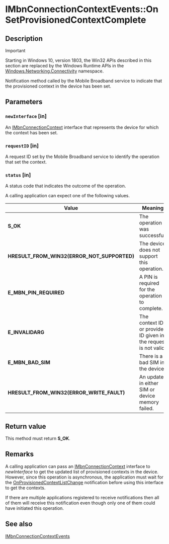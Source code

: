 # IMbnConnectionContextEvents::OnSetProvisionedContextComplete

## Description

> [!IMPORTANT]
> Starting in Windows 10, version 1803, the Win32 APIs described in this section are replaced by the Windows Runtime APIs in the [Windows.Networking.Connectivity](https://learn.microsoft.com/uwp/api/windows.networking.connectivity) namespace.

Notification method called by the Mobile Broadband service to indicate that the provisioned context in the device has been set.

## Parameters

### `newInterface` [in]

An [IMbnConnectionContext](https://learn.microsoft.com/windows/desktop/api/mbnapi/nn-mbnapi-imbnconnectioncontext) interface that represents the device for which the context has been set.

### `requestID` [in]

A request ID set by the Mobile Broadband service to identify the operation that set the context.

### `status` [in]

A status code that indicates the outcome of the operation.

A calling application can expect one of the following values.

| Value | Meaning |
| --- | --- |
| **S_OK** | The operation was successful. |
| **HRESULT_FROM_WIN32(ERROR_NOT_SUPPORTED)** | The device does not support this operation. |
| **E_MBN_PIN_REQUIRED** | A PIN is required for the operation to complete. |
| **E_INVALIDARG** | The context ID or provider ID given in the request is not valid. |
| **E_MBN_BAD_SIM** | There is a bad SIM in the device. |
| **HRESULT_FROM_WIN32(ERROR_WRITE_FAULT)** | An update in either SIM or device memory failed. |

## Return value

This method must return **S_OK**.

## Remarks

A calling application can pass an [IMbnConnectionContext](https://learn.microsoft.com/windows/desktop/api/mbnapi/nn-mbnapi-imbnconnectioncontext) interface to *newInterface* to get the updated list of provisioned contexts in the device.
However, since this operation is asynchronous, the application must wait for the [OnProvisionedContextListChange](https://learn.microsoft.com/windows/desktop/api/mbnapi/nf-mbnapi-imbnconnectioncontextevents-onprovisionedcontextlistchange) notification before using this interface to get the contexts.

If there are multiple applications registered to receive notifications then all of them will receive this notification even though only one of them could have initiated this operation.

## See also

[IMbnConnectionContextEvents](https://learn.microsoft.com/windows/desktop/api/mbnapi/nn-mbnapi-imbnconnectioncontextevents)